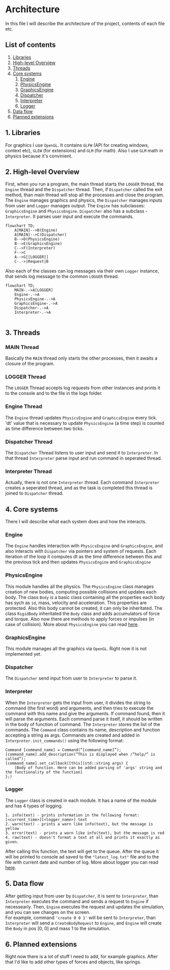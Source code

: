 # Architecture
In this file I will describe the architecture of the project, contents of each file etc.
## List of contents
1. [Libraries](#libraries)
2. [High-level Overview](#high-level-overview)
3. [Threads](#Threads)
4. [Core systems](#core-system)
	1. [Engine](#engine)
	2. [PhysicsEngine](#physicsengine)
	3. [GraphicsEngine](#graphicsengine)
	4. [Dispatcher](#dispatcher)
	5. [Interpreter](#interpreter)
	2. [Logger](#logger)
5. [Data flow](#data-flow)
6. [Planned extensions](#planned-extensions)
## 1. Libraries
For graphics I use `OpenGL`. It contains `GLFW` (API for creating windows, context etc), `GLEW` (for extensions) and `GLM` (for math). 
Also I use `GLM` math in physics because it's convinient.
## 2. High-level Overview
First, when you run a program, the main thread starts the `LOGGER` thread, the `Engine` thread and the `Dispatcher` thread. 
Then, if `Dispatcher` called the exit method, than main thread will stop all the processes and close the program.
The `Engine` manages graphics and physics, the `Dispatcher` manages inputs from user and `Logger` manages output.
The `Engine` has subclasses: `GraphicsEngine` and `PhysicsEngine`. `Dispatcher` also has a subclass - `Interpreter`. It parses user input and execute the commands.
```mermaid
flowchart TD;
	A[MAIN]-->B(Engine)
	A[MAIN]-->C(Dispatcher)
	B-->D(PhysicsEngine)
	B-->E(GraphicsEngine)
	C-->F(Interpreter)
	F-->C
	A-->G[[LOGGER]]
	C-.->|Request|B
```

Also each of the classes can log messages via their own `Logger` instance, that sends log message to the common `LOGGER` thread.
```mermaid
flowchart TD;
	MAIN-.->A[LOGGER]
	Engine-.->A
	PhysicsEngine-.->A
	GraphicsEngine-.->A
	Dispatcher-.->A
	Interpreter-.->A


```
## 3. Threads
### MAIN Thread
Basically the `MAIN` thread only starts the other processes, then it awaits a closure of the program.
### LOGGER Thread
The `LOGGER` Thread accepts log requests from other instances and prints it to the console and to the file in the logs folder.
### Engine Thread
The `Engine` thread updates `PhysicsEngine` and `GraphicsEngine` every tick. 'dt' value that is necessary to update `PhysicsEngine` (a time step) is counted as time difference between two ticks.
### Dispatcher Thread
The `Dispatcher` Thread listens to user input and send it to `Interpreter`. In that thread `Interpreter` parse input and run command in seperated thread.
### Interpreter Thread
Actually, there is not one `Interpreter` thread. Each command `Interpreter` creates a seperated thread, and as the task is completed this thread is joined to `Dispatcher` thread.
## 4. Core systems
There I will describe what each system does and how the interacts.
### Engine
The `Engine` handles interaction with `PhysicsEngine` and `GraphicsEngine`, and also interacts with `Dispatcher` via pointers and system of requests.
Each iteration of the loop it computes dt as the time difference between this and the previous tick and then updates `PhysicsEngine` and `GraphicsEngine`
### PhysicsEngine
This module handles all the physics. The `PhysicsEngine` class manages creation of new bodies, computing possible collisions and updates each body.
The class `Body` is a basic class containing all the properties each body has sych as `id`, mass, velocity and acceleration. This properties are protected. Also this body cannot be created, it can only be inheritated.
The class `RigidBody` inheritated the `Body` class and adds accumulators of force and torque. Also now there are methods to apply forces or impulses (in case of collision).
More about `PhysicsEngine` you can read [here](physics-engine.md).
### GraphicsEngine
This module manages all the graphics via `OpenGL`. Right now it is not implemented yet.
### Dispatcher
The `Dispatcher` send input from user to `Interpreter` to parse it.
### Interpreter
When the `Interpreter` gets the input from user, it divides the string to command (the first word) and arguments, and then tries to execute the command with this name and give the arguments.
If command found, then it will parse the arguments. Each command parse it itself, it should be written in the body of function of command.
The `Interpreter` stores the list of the commands.
The `Command` class contains its name, description and function accepting a string as args. Commands are created and added in `Interpreter.init_commands()` using the following format:
```
Command [command_name] = Command(“[command_name]”);
[command_name].add_description(“This is displayed when /“help/” is called”);
[command_name].set_callback([this](std::string args) {
    [Body of function. Here can be added parsing of 'args' string and the functionality of the function]
};)
```
### Logger
The `Logger` class is created in each module. It has a name of the module and has 4 types of logging.

	1. info(text) - prints information in the following format: [<current_time>][<logger_name>] text
	2. warn(text) - prints a warn like info(text), but the message is yellow
	3. error(text) - prints a warn like info(text), but the message is red
	4. raw(text) - doesn't format a text at all and prints it exactly as given.
After calling this function, the text will get to the queue. After the queue it will be printed to console ad saved to the `"latest_log.txt"` file and to the file with current date and number of log.
More about logger you can read [here](logger.md).
## 5. Data flow
After getting input from user by `Dispatcher`, it is sent to `Interpreter`, than `Interpreter` executes the command and sends a request to `Engine` if necessearly.
Then, `Engine` executes the request and updates the simulation, and you can see changes on the screen.  
For example, command `'create 0 0 1'` will be sent to `Interpreter`, than `Interpreter` will send a `CreateBodyRequest` to `Engine`, and `Engine` will create the `Body` in pos [0, 0] and mass 1 to the simulation.
## 6. Planned extensions
Right now there is a lot of stuff I need to add, for example graphics. After that I'd like to add other types of forces and objects, like springs. 
	
	
	
